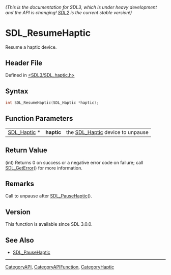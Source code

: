 ###### (This is the documentation for SDL3, which is under heavy development and the API is changing! [SDL2](https://wiki.libsdl.org/SDL2/) is the current stable version!)
# SDL_ResumeHaptic

Resume a haptic device.

## Header File

Defined in [<SDL3/SDL_haptic.h>](https://github.com/libsdl-org/SDL/blob/main/include/SDL3/SDL_haptic.h)

## Syntax

```c
int SDL_ResumeHaptic(SDL_Haptic *haptic);
```

## Function Parameters

|                            |            |                                                |
| -------------------------- | ---------- | ---------------------------------------------- |
| [SDL_Haptic](SDL_Haptic) * | **haptic** | the [SDL_Haptic](SDL_Haptic) device to unpause |

## Return Value

(int) Returns 0 on success or a negative error code on failure; call
[SDL_GetError](SDL_GetError)() for more information.

## Remarks

Call to unpause after [SDL_PauseHaptic](SDL_PauseHaptic)().

## Version

This function is available since SDL 3.0.0.

## See Also

- [SDL_PauseHaptic](SDL_PauseHaptic)

----
[CategoryAPI](CategoryAPI), [CategoryAPIFunction](CategoryAPIFunction), [CategoryHaptic](CategoryHaptic)


